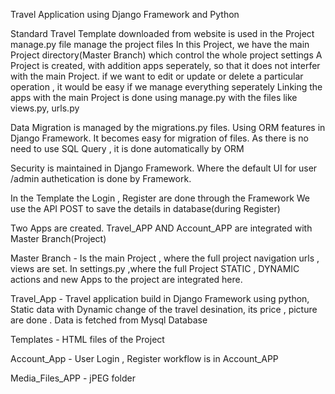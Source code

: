 Travel Application using Django Framework and Python

Standard Travel Template downloaded from website is used in the Project
manage.py file manage the project files
In this Project, we have the main Project directory(Master Branch) which control the whole project settings
A Project is created, with addition apps seperately, so that it does not interfer with the main Project.
if we want to edit or update or delete a particular operation , it would be easy if we manage everything seperately 
Linking the apps with the main Project is done using manage.py with the files like views.py, urls.py

Data Migration is managed by the migrations.py files. Using ORM features in Django Framework. It becomes easy for migration of files.
As there is no need to use SQL Query , it is done automatically by ORM

Security is maintained in Django Framework. Where the default UI for user /admin authetication is done by Framework.

In the Template the Login , Register are done through the Framework
We use the API POST to save the details in database(during Register)


Two Apps are created. Travel_APP AND Account_APP are integrated with Master Branch(Project)

Master Branch - Is the main Project , where the full project navigation urls , views are set. In settings.py ,where the full Project STATIC  , DYNAMIC actions and new Apps to the project are integrated here.

Travel_App - Travel application build in Django Framework using python, Static data  with Dynamic change of the travel desination,
its price , picture are done . Data is fetched from Mysql Database 

Templates - HTML files of the Project

Account_App - User Login , Register workflow is in Account_APP

Media_Files_APP - jPEG folder




                
